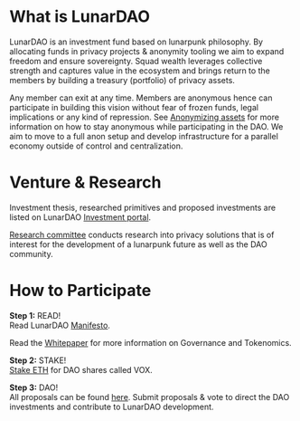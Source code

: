 # What is LunarDAO

LunarDAO is an investment fund based on lunarpunk philosophy. By allocating funds in privacy projects & anonymity tooling we aim to expand freedom and ensure sovereignty. Squad wealth leverages collective strength and captures value in the ecosystem and brings return to the members by building a treasury (portfolio) of privacy assets. 

Any member can exit at any time. Members are anonymous hence can participate in building this vision without fear of frozen funds, legal implications or any kind of repression. See [Anonymizing assets](https://wiki.lunardao.net/anonymizing_assets.html) for more information on how to stay anonymous while participating in the DAO. We aim to move to a full anon setup and develop infrastructure for a parallel economy outside of control and centralization. 

# Venture & Research

Investment thesis, researched primitives and proposed investments are listed on LunarDAO [Investment portal](https://github.com/lunardao/research/tree/master/investment_portal#lunardao-investment-portal).

[Research committee](https://github.com/lunardao/dao#research) conducts research into privacy solutions that is of interest for the development of a lunarpunk future as well as the DAO community.

# How to Participate

**Step 1:** READ!  
Read LunarDAO [Manifesto](https://wiki.lunardao.net/manifesto.html).  

Read the [Whitepaper](https://github.com/lunardao/dao) for more information on Governance and Tokenomics.

**Step 2:** STAKE!  
[Stake ETH]() for DAO shares called VOX.

**Step 3:** DAO!    
All proposals can be found [here](). Submit proposals & vote to direct the DAO investments and contribute to LunarDAO development.


